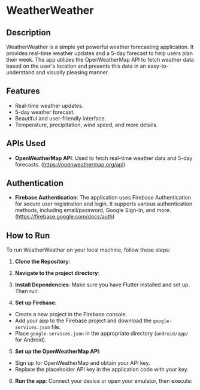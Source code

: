 # WeatherWeather

## Description
WeatherWeather is a simple yet powerful weather forecasting application. It provides real-time weather updates and a 5-day forecast to help users plan their week. The app utilizes the OpenWeatherMap API to fetch weather data based on the user's location and presents this data in an easy-to-understand and visually pleasing manner.

## Features
- Real-time weather updates.
- 5-day weather forecast.
- Beautiful and user-friendly interface.
- Temperature, precipitation, wind speed, and more details.

## APIs Used
- **OpenWeatherMap API**: Used to fetch real-time weather data and 5-day forecasts. (https://openweathermap.org/api)

## Authentication
- **Firebase Authentication**: The application uses Firebase Authentication for secure user registration and login. It supports various authentication methods, including email/password, Google Sign-In, and more. (https://firebase.google.com/docs/auth)

## How to Run
To run WeatherWeather on your local machine, follow these steps:

1. **Clone the Repository**:

2. **Navigate to the project directory**:

3. **Install Dependencies**:
Make sure you have Flutter installed and set up. Then run:

4. **Set up Firebase**:
- Create a new project in the Firebase console.
- Add your app to the Firebase project and download the `google-services.json` file.
- Place `google-services.json` in the appropriate directory (`android/app/` for Android).

5. **Set up the OpenWeatherMap API**:
- Sign up for OpenWeatherMap and obtain your API key.
- Replace the placeholder API key in the application code with your key.

6. **Run the app**:
Connect your device or open your emulator, then execute:
